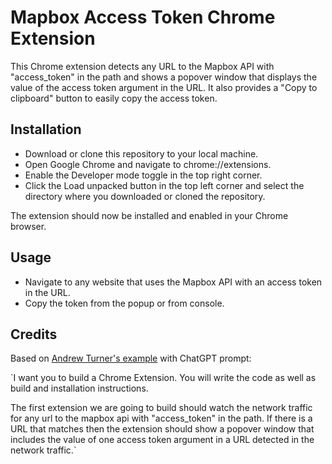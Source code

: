 # Mapbox Access Token Chrome Extension
This Chrome extension detects any URL to the Mapbox API with "access_token" in the path and shows a popover window that displays the value of the access token argument in the URL. It also provides a "Copy to clipboard" button to easily copy the access token.

## Installation
* Download or clone this repository to your local machine.
* Open Google Chrome and navigate to chrome://extensions.
* Enable the Developer mode toggle in the top right corner.
* Click the Load unpacked button in the top left corner and select the directory where you downloaded or cloned the repository.

The extension should now be installed and enabled in your Chrome browser.

## Usage
* Navigate to any website that uses the Mapbox API with an access token in the URL.
* Copy the token from the popup or from console.

## Credits
Based on [Andrew Turner's example](https://github.com/ajturner/chrome-opendata-detector) with ChatGPT prompt:

`I want you to build a Chrome Extension. You will write the code as well as build and installation instructions.

The first extension we are going to build should watch the network traffic for any url to the mapbox api with "access_token" in the path. If there is a URL that matches then the extension should show a popover window that includes the value of one access token argument in a URL detected in the network traffic.`